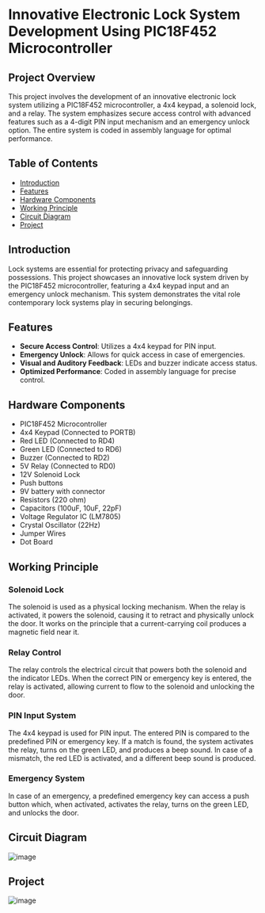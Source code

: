 # Innovative Electronic Lock System Development Using PIC18F452 Microcontroller

## Project Overview

This project involves the development of an innovative electronic lock system utilizing a PIC18F452 microcontroller, a 4x4 keypad, a solenoid lock, and a relay. The system emphasizes secure access control with advanced features such as a 4-digit PIN input mechanism and an emergency unlock option. The entire system is coded in assembly language for optimal performance.

## Table of Contents

- [Introduction](#introduction)
- [Features](#features)
- [Hardware Components](#hardware-components)
- [Working Principle](#working-principle)
- [Circuit Diagram](#circuit-diagram)
- [Project](#project)

## Introduction

Lock systems are essential for protecting privacy and safeguarding possessions. This project showcases an innovative lock system driven by the PIC18F452 microcontroller, featuring a 4x4 keypad input and an emergency unlock mechanism. This system demonstrates the vital role contemporary lock systems play in securing belongings.

## Features

- **Secure Access Control**: Utilizes a 4x4 keypad for PIN input.
- **Emergency Unlock**: Allows for quick access in case of emergencies.
- **Visual and Auditory Feedback**: LEDs and buzzer indicate access status.
- **Optimized Performance**: Coded in assembly language for precise control.

## Hardware Components

- PIC18F452 Microcontroller
- 4x4 Keypad (Connected to PORTB)
- Red LED (Connected to RD4)
- Green LED (Connected to RD6)
- Buzzer (Connected to RD2)
- 5V Relay (Connected to RD0)
- 12V Solenoid Lock
- Push buttons
- 9V battery with connector
- Resistors (220 ohm)
- Capacitors (100uF, 10uF, 22pF)
- Voltage Regulator IC (LM7805)
- Crystal Oscillator (22Hz)
- Jumper Wires
- Dot Board

## Working Principle

### Solenoid Lock
The solenoid is used as a physical locking mechanism. When the relay is activated, it powers the solenoid, causing it to retract and physically unlock the door. It works on the principle that a current-carrying coil produces a magnetic field near it.

### Relay Control
The relay controls the electrical circuit that powers both the solenoid and the indicator LEDs. When the correct PIN or emergency key is entered, the relay is activated, allowing current to flow to the solenoid and unlocking the door.

### PIN Input System
The 4x4 keypad is used for PIN input. The entered PIN is compared to the predefined PIN or emergency key. If a match is found, the system activates the relay, turns on the green LED, and produces a beep sound. In case of a mismatch, the red LED is activated, and a different beep sound is produced.

### Emergency System
In case of an emergency, a predefined emergency key can access a push button which, when activated, activates the relay, turns on the green LED, and unlocks the door.

## Circuit Diagram
![image](https://github.com/Vishnu45t86/Locker-system/assets/109750872/3c672b54-d3d4-4787-8bc4-756c3d16fa04)

## Project
![image](https://github.com/Vishnu45t86/Locker-system/assets/109750872/e18e1600-332f-41bd-a27e-27d57894b47c)





